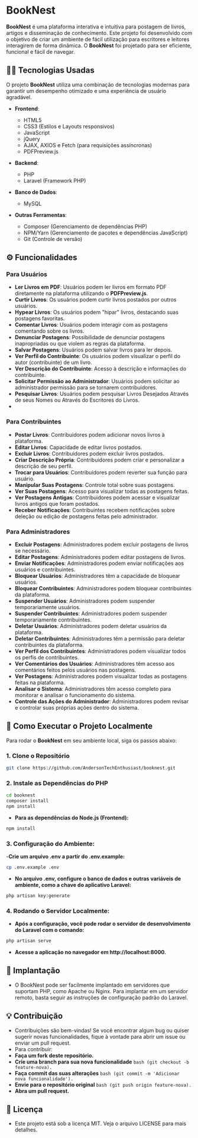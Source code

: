 # BookNest

**BookNest** é uma plataforma interativa e intuitiva para postagem de livros, artigos e disseminação de conhecimento. Este projeto foi desenvolvido com o objetivo de criar um ambiente de fácil utilização para escritores e leitores interagirem de forma dinâmica. O **BookNest** foi projetado para ser eficiente, funcional e fácil de navegar.

## 🧑‍💻 Tecnologias Usadas

O projeto **BookNest** utiliza uma combinação de tecnologias modernas para garantir um desempenho otimizado e uma experiência de usuário agradável.

- **Frontend**:
  - HTML5
  - CSS3 (Estilos e Layouts responsivos)
  - JavaScript
  - jQuery
  - AJAX, AXIOS e Fetch (para requisições assíncronas)
  - PDFPreview.js
  
- **Backend**:
  - PHP
  - Laravel (Framework PHP)

- **Banco de Dados**:
  - MySQL

- **Outras Ferramentas**:
  - Composer (Gerenciamento de dependências PHP)
  - NPM/Yarn (Gerenciamento de pacotes e dependências JavaScript)
  - Git (Controle de versão)

## ⚙️ Funcionalidades

### Para Usuários
- **Ler Livros em PDF**: Usuários podem ler livros em formato PDF diretamente na plataforma utilizando o **PDFPreview.js**.
- **Curtir Livros**: Os usuários podem curtir livros postados por outros usuários.
- **Hypear Livros**: Os usuários podem "hipar" livros, destacando suas postagens favoritas.
- **Comentar Livros**: Usuários podem interagir com as postagens comentando sobre os livros.
- **Denunciar Postagens**: Possibilidade de denunciar postagens inapropriadas ou que violem as regras da plataforma.
- **Salvar Postagens**: Usuários podem salvar livros para ler depois.
- **Ver Perfil do Contribuinte**: Os usuários podem visualizar o perfil do autor (contribuinte) de um livro.
- **Ver Descrição do Contribuinte**: Acesso à descrição e informações do contribuinte.
- **Solicitar Permissão ao Administrador**: Usuários podem solicitar ao administrador permissão para se tornarem contribuidores.
- **Pesquisar Livros**: Usuários podem pesquisar Livros Desejados Através de seus Nomes ou Através do Escritores do Livros.
- 
### Para Contribuintes
- **Postar Livros**: Contribuidores podem adicionar novos livros à plataforma.
- **Editar Livros**: Capacidade de editar livros postados.
- **Excluir Livros**: Contribuidores podem excluir livros postados.
- **Criar Descrição Própria**: Contribuidores podem criar e personalizar a descrição de seu perfil.
- **Trocar para Usuários**: Contribuidores podem reverter sua função para usuário.
- **Manipular Suas Postagens**: Controle total sobre suas postagens.
- **Ver Suas Postagens**: Acesso para visualizar todas as postagens feitas.
- **Ver Postagens Antigas**: Contribuidores podem acessar e visualizar livros antigos que foram postados.
- **Receber Notificações**: Contribuintes recebem notificações sobre deleção ou edição de postagens feitas pelo administrador.

### Para Administradores
- **Excluir Postagens**: Administradores podem excluir postagens de livros se necessário.
- **Editar Postagens**: Administradores podem editar postagens de livros.
- **Enviar Notificações**: Administradores podem enviar notificações aos usuários e contribuintes.
- **Bloquear Usuários**: Administradores têm a capacidade de bloquear usuários.
- **Bloquear Contribuintes**: Administradores podem bloquear contribuintes da plataforma.
- **Suspender Usuários**: Administradores podem suspender temporariamente usuários.
- **Suspender Contribuintes**: Administradores podem suspender temporariamente contribuintes.
- **Deletar Usuários**: Administradores podem deletar usuários da plataforma.
- **Deletar Contribuintes**: Administradores têm a permissão para deletar contribuintes da plataforma.
- **Ver Perfil dos Contribuintes**: Administradores podem visualizar todos os perfis de contribuintes.
- **Ver Comentários dos Usuários**: Administradores têm acesso aos comentários feitos pelos usuários nas postagens.
- **Ver Postagens**: Administradores podem visualizar todas as postagens feitas na plataforma.
- **Analisar o Sistema**: Administradores têm acesso completo para monitorar e analisar o funcionamento do sistema.
- **Controle das Ações do Administrador**: Administradores podem revisar e controlar suas próprias ações dentro do sistema.


## 📌 Como Executar o Projeto Localmente

Para rodar o **BookNest** em seu ambiente local, siga os passos abaixo:

### 1. **Clone o Repositório**
```bash
git clone https://github.com/AndersonTechEnthusiast/booknest.git
```
### 2. **Instale as Dependências do PHP**

```bash
cd booknest
composer install
npm install
```
- **Para as dependências do Node.js (Frontend):**
```bash
npm install
```

### 3. **Configuração do Ambiente:**
-**Crie um arquivo .env a partir do .env.example:**
```bash
cp .env.example .env
```
- **No arquivo .env, configure o banco de dados e outras variáveis de ambiente, como a chave do aplicativo Laravel:**
```bash
php artisan key:generate
```
### 4. **Rodando o Servidor Localmente:**
- **Após a configuração, você pode rodar o servidor de desenvolvimento do Laravel com o comando:**
```bash
php artisan serve
```
- **Acesse a aplicação no navegador em http://localhost:8000.**
## 🚀 Implantação
- O BookNest pode ser facilmente implantado em servidores que suportam PHP, como Apache ou Nginx. Para implantar em um servidor remoto, basta seguir as instruções de configuração padrão do Laravel.
## 💡 Contribuição
- Contribuições são bem-vindas! Se você encontrar algum bug ou quiser sugerir novas funcionalidades, fique à vontade para abrir um issue ou enviar um pull request.
- Para contribuir:
- **Faça um fork deste repositório.**
- **Crie uma branch para sua nova funcionalidade** ```bash (git checkout -b feature-nova). ```
- **Faça commit das suas alterações** ```bash (git commit -m 'Adicionar nova funcionalidade'). ```
- **Envie para o repositório original** ```bash (git push origin feature-nova). ```
- **Abra um pull request.**
## 📄 Licença
- Este projeto está sob a licença MIT. Veja o arquivo LICENSE para mais detalhes.
